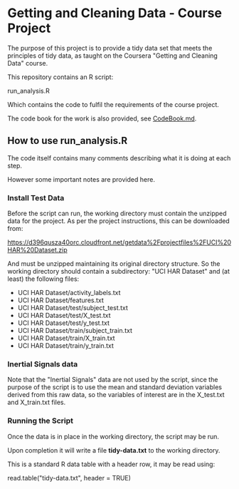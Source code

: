 Getting and Cleaning Data - Course Project 
==========================================

The purpose of this project is to provide a tidy data set that meets the principles
of tidy data, as taught on the Coursera "Getting and Cleaning Data" course.

This repository contains an R script:

run_analysis.R

Which contains the code to fulfil the requirements of the course project.

The code book for the work is also provided, see [CodeBook.md](CodeBook.md).


How to use run_analysis.R
-------------------------

The code itself contains many comments describing what it is doing at each step.

However some important notes are provided here.

### Install Test Data ###

Before the script can run, the working directory must contain the unzipped data
for the project.  As per the project instructions, this can be downloaded from:

https://d396qusza40orc.cloudfront.net/getdata%2Fprojectfiles%2FUCI%20HAR%20Dataset.zip 

And must be unzipped maintaining its original directory structure.  So the working 
directory should contain a subdirectory: "UCI HAR Dataset" and (at least) the following files:

  * UCI HAR Dataset/activity\_labels.txt
  * UCI HAR Dataset/features.txt
  * UCI HAR Dataset/test/subject\_test.txt
  * UCI HAR Dataset/test/X\_test.txt
  * UCI HAR Dataset/test/y\_test.txt
  * UCI HAR Dataset/train/subject\_train.txt
  * UCI HAR Dataset/train/X\_train.txt
  * UCI HAR Dataset/train/y\_train.txt

### Inertial Signals data ###

Note that the "Inertial Signals" data are not used by the script, since the purpose of the 
script is to use the mean and standard deviation variables derived from this raw data,
so the variables of interest are in the X\_test.txt and X\_train.txt files.

### Running the Script ###

Once the data is in place in the working directory, the script may be run.

Upon completion it will write a file **tidy-data.txt** to the working directory.

This is a standard R data table with a header row, it may be read using:

read.table("tidy-data.txt", header = TRUE)




